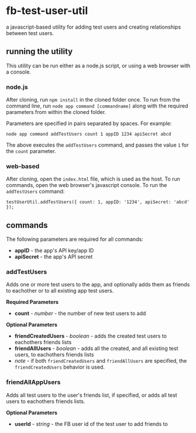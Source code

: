 fb-test-user-util
=================

a javascript-based utility for adding test users and creating relationships between test users.

## running the utility

This utility can be run either as a node.js script, or using a web browser with a console.

### node.js

After cloning, run `npm install` in the cloned folder once. To run from the command line, run `node app command [commandname]` along with the required parameters from within the cloned folder.

Parameters are specified in pairs separated by spaces. For example:

    node app command addTestUsers count 1 appID 1234 apiSecret abcd

The above executes the `addTestUsers` command, and passes the value `1` for the `count` parameter.

### web-based

After cloning, open the `index.html` file, which is used as the host. To run commands, open the web browser's javascript console. To run the `addTestUsers` command:

    testUserUtil.addTestUsers({ count: 1, appID: '1234', apiSecret: 'abcd' });

## commands

The following parameters are required for all commands:

* **appID** - the app's API key/app ID
* **apiSecret** - the app's API secret

### addTestUsers
Adds one or more test users to the app, and optionally adds them as friends to eachother or to all existing app test users.

**Required Parameters**
  * **count** - *number* - the number of new test users to add

**Optional Parameters**
  * **friendCreatedUsers** - *boolean* - adds the created test users to eachothers friends lists
  * **friendAllUsers** - *boolean* - adds all the created, and all existing test users, to eachothers friends lists
  * *note* - if both `friendCreatedUsers` and `friendAllUsers` are specified, the `friendCreatedUsers` behavior is used.

### friendAllAppUsers
Adds all test users to the user's friends list, if specified, or adds all test users to eachothers friends lists.

**Optional Parameters**
  * **userId** - *string* - the FB user id of the test user to add friends to

### 